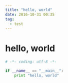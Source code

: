 ```yaml
---
title: "hello, world"
date: 2016-10-31 00:35
tag:
  - test
---
```


# hello, world

```python
# -*- coding: utf-8 -*-

if __name__ == "__main__":
	print "hello, world"
```